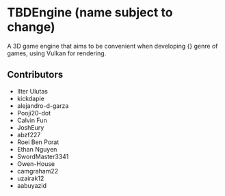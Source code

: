 # TBDEngine (name subject to change)

A 3D game engine that aims to be convenient when developing {} genre of games, using Vulkan for rendering.

## Contributors

- Ilter Ulutas
- kickdapie
- alejandro-d-garza
- Pooji20-dot
- Calvin Fun
- JoshEury
- abzf227
- Roei Ben Porat
- Ethan Nguyen
- SwordMaster3341
- Owen-House
- camgraham22
- uzairak12
- aabuyazid
